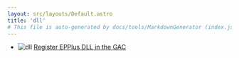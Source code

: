 ```yaml
---
layout: src/layouts/Default.astro
title: 'dll'
# This file is auto-generated by docs/tools/MarkdownGenerator (index.js)
---
```


<ul>

<li>

![dll](https://i.octopus.com/library/step-templates/dll.png) [Register EPPlus DLL in the GAC](/dll/register-epplus-dll-in-the-gac/)

</li>
        
</ul>
